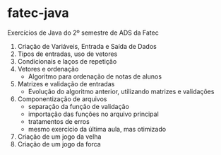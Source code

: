 # fatec-java
Exercícios de Java do 2º semestre de ADS da Fatec

1. Criação de Variáveis, Entrada e Saída de Dados
2. Tipos de entradas, uso de vetores
3. Condicionais e laços de repetição
4. Vetores e ordenação
    - Algoritmo para ordenação de notas de alunos
5. Matrizes e validação de entradas
    - Evolução do algoritmo anterior, utilizando matrizes e validações
6. Componentização de arquivos
    - separação da função de validação
    - importação das funções no arquivo principal
    - tratamentos de erros
    - mesmo exercício da última aula, mas otimizado
7. Criação de um jogo da velha
8. Criação de um jogo da forca
